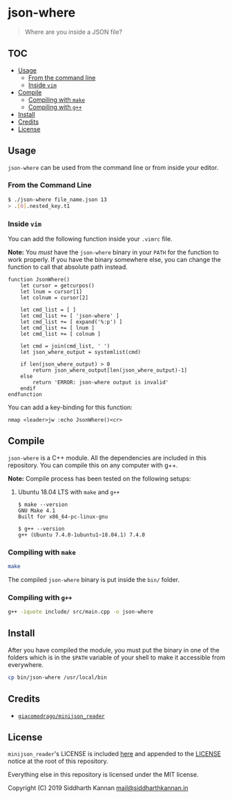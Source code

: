 # json-where

> Where are you inside a JSON file?

## TOC

- [Usage][4]
    - [From the command line][5]
    - [Inside `vim`][6]
- [Compile][1]
    - [Compiling with `make`][2]
    - [Compiling with `g++`][3]
- [Install][7]
- [Credits][8]
- [License][9]

## Usage

`json-where` can be used from the command line or from inside your editor.

### From the Command Line

```sh
$ ./json-where file_name.json 13
> .[0].nested_key.t1
```

### Inside `vim`

You can add the following function inside your `.vimrc` file.

**Note:** You _must_ have the `json-where` binary in your `PATH` for the
function to work properly. If you have the binary somewhere else, you can change
the function to call that absolute path instead.

```vim
function JsonWhere()
    let cursor = getcurpos()
    let lnum = cursor[1]
    let colnum = cursor[2]

    let cmd_list = [ ]
    let cmd_list += [ 'json-where' ]
    let cmd_list += [ expand('%:p') ]
    let cmd_list += [ lnum ]
    let cmd_list += [ colnum ]

    let cmd = join(cmd_list, ' ')
    let json_where_output = systemlist(cmd)

    if len(json_where_output) > 0
        return json_where_output[len(json_where_output)-1]
    else
        return 'ERROR: json-where output is invalid'
    endif
endfunction
```

You can add a key-binding for this function:

```vim
nmap <leader>jw :echo JsonWhere()<cr>
```

## Compile

`json-where` is a C++ module. All the dependencies are included in this
repository. You can compile this on any computer with g++.

**Note:** Compile process has been tested on the following setups:

1. Ubuntu 18.04 LTS with `make` and `g++`
    ```
    $ make --version
    GNU Make 4.1
    Built for x86_64-pc-linux-gnu

    $ g++ --version
    g++ (Ubuntu 7.4.0-1ubuntu1~18.04.1) 7.4.0
    ```

### Compiling with `make`

```sh
make
```

The compiled `json-where` binary is put inside the `bin/` folder.

### Compiling with `g++`

```sh
g++ -iquote include/ src/main.cpp -o json-where
```

## Install

After you have compiled the module, you must put the binary in one of the
folders which is in the `$PATH` variable of your shell to make it accessible
from everywhere.

```sh
cp bin/json-where /usr/local/bin
```

## Credits

- [`giacomodrago/minijson_reader`][10]

## License

`minijson_reader`'s LICENSE is included [here][11] and appended to the
[LICENSE][12] notice at the root of this repository.

Everything else in this repository is licensed under the MIT license.

Copyright (C) 2019 Siddharth Kannan <mail@siddharthkannan.in>

[1]: #compile
[2]: #compiling-with-make
[3]: #compiling-with-g++
[4]: #usage
[5]: #from-the-command-line
[6]: inside-vim
[7]: #install
[8]: #credits
[9]: #license
[10]: https://github.com/giacomodrago/minijson_reader
[11]: ./include/minijson/LICENSE.txt
[12]: ./LICENSE
